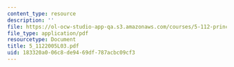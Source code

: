 ```yaml
---
content_type: resource
description: ''
file: https://ol-ocw-studio-app-qa.s3.amazonaws.com/courses/5-112-principles-of-chemical-science-fall-2005/183320a006c8de9469df787acbc09cf3_5_1122005L03.pdf
file_type: application/pdf
resourcetype: Document
title: 5_1122005L03.pdf
uid: 183320a0-06c8-de94-69df-787acbc09cf3
---
```

